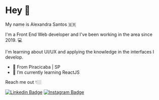 # Hey 👋

My name is Alexandra Santos 🇧🇷

I'm a Front End Web developer and I've been working in the area since 2019. 💻

I'm learning about UI/UX and applying the knowledge in the interfaces I develop.

- 📍 From Piracicaba | SP
- 🌱 I’m currently learning ReactJS

Reach me out 👇🏼

[![Linkedin Badge](https://img.shields.io/badge/-LinkedIn-blue?style=flat-square&logo=Linkedin&logoColor=white&link=https://www.linkedin.com/in/ale-santos/)](https://www.linkedin.com/in/ale-santos/) [![Instagram Badge](https://img.shields.io/badge/-Instagram-violet?style=flat-square&logo=Instagram&logoColor=white&link=https://www.instagram.com/i.alexandrasantos/)](https://www.instagram.com/i.alexandrasantos/)
